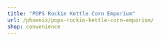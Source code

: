 ```yaml
---
title: "POPS Rockin Kettle Corn Emporium"
url: /phoenix/pops-rockin-kettle-corn-emporium/
shop: convenience
---
```

